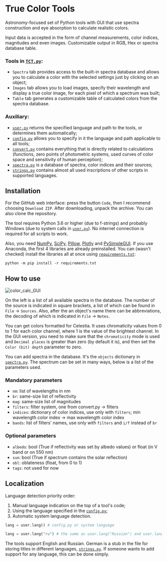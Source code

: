 # True Color Tools
Astronomy-focused set of Python tools with GUI that use spectra construction and eye absorption to calculate realistic colors.

Input data is accepted in the form of channel measurements, color indices, magnitudes and even images.
Customizable output in RGB, Hex or spectra database table.

### Tools in [`TCT.py`](Scripts/TCT.py):
- `Spectra` tab provides access to the built-in spectra database and allows you to calculate a color with the selected settings just by clicking on an object;
- `Images` tab allows you to load images, specify their wavelength and display a true color image, for each pixel of which a spectrum was built;
- `Table` tab generates a customizable table of calculated colors from the spectra database.

### Auxiliary:
- [`user.py`](Scripts/user.py) returns the specified language and path to the tools, or determines them automatically;
- [`config.py`](Scripts/config.py) allows you to specify in it the language and path applicable to all tools;
- [`convert.py`](Scripts/convert.py) contains everything that is directly related to calculations (functions, zero points of photometric systems, used curves of color space and sensitivity of human perception);
- [`spectra.py`](Scripts/spectra.py) is a database of spectra, color indices and their sources;
- [`strings.py`](Scripts/strings.py) contains almost all used inscriptions of other scripts in supported languages.

## Installation
For the GitHub web interface: press the button `Code`, then I recommend choosing `Download ZIP`. After downloading, unpack the archive. You can also clone the repository.

The tool requires Python 3.6 or higher (due to f-strings) and probably Windows (due to system calls in [`user.py`](Scripts/user.py)). No internet connection is required for all scripts to work.

Also, you need [NumPy](https://numpy.org/), [SciPy](https://www.scipy.org/), [Pillow](https://pillow.readthedocs.io/), [Plotly](https://plotly.com/python/) and [PySimpleGUI](https://pysimplegui.readthedocs.io/). If you use Anaconda, the first 4 libraries are already preinstalled. You can (wasn't checked) install the libraries all at once using [`requirements.txt`](requirements.txt):
```
python -m pip install -r requirements.txt
```

## How to use

![color_calc_GUI](color_calc_GUI.png)

On the left is a list of all available spectra in the database. The number of the source is indicated in square brackets, a list of which can be found in `File` → `Sources`. Also, after the an object's name there can be abbreviations, the decoding of which is indicated in `File` → `Notes`.

You can get colors formatted for Celestia. It uses chromaticity values from 0 to 1 for each color channel, where 1 is the value of the brightest channel. In the GUI version, you need to make sure that the `chromaticity` mode is used and `Decimal places` is greater than zero (by default it is), and then set the `Color (bit) depth` parameter to zero.

You can add spectra in the database. It's the `objects` dictionary in [`spectra.py`](Scripts/spectra.py). The spectrum can be set in many ways, below is a list of the parameters used.

### Mandatory parameters
- `nm`: list of wavelengths in nm
- `br`: same-size list of reflectivity
- `mag`: same-size list of magnitudes
- `filters`: filter system, one from convert.py → filters
- `indices`: dictionary of color indices, use only with `filters`; min wavelength color index → max wavelength color index
- `bands`: list of filters' names, use only with `filters` and `i/f` instead of `br`

### Optional parameters
- `albedo`: bool (True if reflectivity was set by albedo values) or float (in V band or on 550 nm)
- `sun`: bool (True if spectrum contains the solar reflection)
- `obl`: oblateness (float, from 0 to 1)
- `tags`: not used for now

## Localization
Language detection priority order:
1) Manual language indication on the top of a tool's code;
2) Using the language specified in the [`config.py`](Scripts/config.py);
3) Automatic system language detection.

```py
lang = user.lang() # config.py or system language

lang = user.lang("ru") # the same as user.lang("Russian") and user.lang("Русский")
```

The tools support English and Russian. German is a stub in the file for storing titles in different languages, [`strings.py`](Scripts/strings.py). If someone wants to add support for any language, this can be done simply.